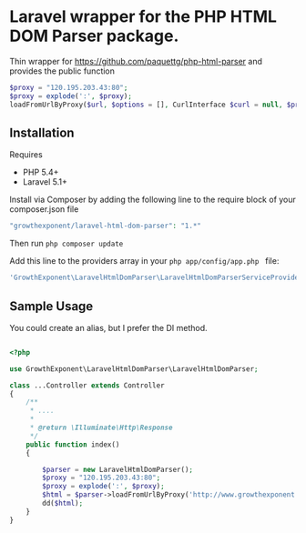 # Laravel wrapper for the PHP HTML DOM Parser package.

Thin wrapper for https://github.com/paquettg/php-html-parser and provides the public function

```php
$proxy = "120.195.203.43:80";
$proxy = explode(':', $proxy);
loadFromUrlByProxy($url, $options = [], CurlInterface $curl = null, $proxy = null)
```

## Installation

Requires

- PHP 5.4+
- Laravel 5.1+

Install via Composer by adding the following line to the require block of your composer.json file

```php
"growthexponent/laravel-html-dom-parser": "1.*"
```

Then run ```php composer update ```

Add this line to the providers array in your ```php app/config/app.php ``` file:

```php
'GrowthExponent\LaravelHtmlDomParser\LaravelHtmlDomParserServiceProvider',
```

## Sample Usage

You could create an alias, but I prefer the DI method.

```php

<?php

use GrowthExponent\LaravelHtmlDomParser\LaravelHtmlDomParser;

class ...Controller extends Controller
{
    /**
     * ....
     *
     * @return \Illuminate\Http\Response
     */
    public function index()
    {

        $parser = new LaravelHtmlDomParser();
        $proxy = "120.195.203.43:80";
        $proxy = explode(':', $proxy);
        $html = $parser->loadFromUrlByProxy('http://www.growthexponent.com', [], null, $proxy);
        dd($html);
    }
}

```